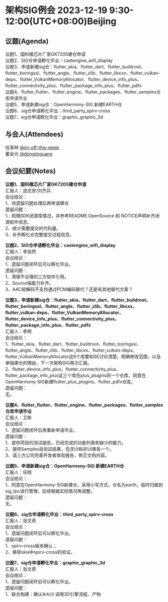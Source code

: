 # 架构SIG例会 2023-12-19 9:30-12:00(UTC+08:00)Beijing

## 议题(Agenda)

议题1、国科微芯片厂家GK7205建仓申请  
议题2、SIG仓申请孵化毕业：castengine_wifi_display  
议题3、申请新建sig仓：flutter_skia、flutter_dart、flutter_buildroot、flutter_boringssl、flutter_angle、flutter_zlib、flutter_libcxx、flutter_vulkan-deps、flutter_VulkanMemoryAllocator、flutter_device_info_plus、flutter_connectivity_plus、flutter_package_info_plus、flutter_pdfx  
议题4、flutter_flutter、flutter_engine、flutter_packages、flutter_samples仓库申请毕业  
议题5、申请新建sig仓：OpenHarmony-SIG 新建EARTH仓  
议题6、sig仓申请孵化毕业：third_party_spirv-cross  
议题7、sig仓申请孵化毕业：graphic_graphic_3d  

## 与会人(Attendees)

任革林 [@im-off-this-week](https://gitee.com/im-off-this-week)  
董金光 [@dongjinguang](https://gitee.com/dongjinguang)  

## 会议纪要(Notes)

**议题1、国科微芯片厂家GK7205建仓申请**  
汇报人：连志安/刘杰兵  
会议结论：  
1、待遗留问题处理后再申请建仓  
遗留问题：  
1、梳理SDK闭源库情况，并参考README.OpenSource 和 NOTICE声明补齐闭源软件信息。  
2、统计需要提交的代码量。  
3、补齐孵化仓完整提交过程信息。  

**议题2、SIG仓申请孵化毕业：castengine_wifi_display**  
汇报人：李自然  
会议结论：  
1、遗留问题闭环后可以孵化毕业。  
遗留问题：  
1、清理不合理的三方软件引用。  
2、Source端能力补齐。  
3、AAC软解码不支持通过PCM编码替代？还是有其他替代方案？  

**议题3、申请新建sig仓：flutter_skia、flutter_dart、flutter_buildroot、flutter_boringssl、flutter_angle、flutter_zlib、flutter_libcxx、flutter_vulkan-deps、flutter_VulkanMemoryAllocator、flutter_device_info_plus、flutter_connectivity_plus、flutter_package_info_plus、flutter_pdfx**  
汇报人：李辉  
会议结论：  
1、flutter_skia、flutter_dart、flutter_buildroot、flutter_boringssl、flutter_angle、flutter_zlib、flutter_libcxx、flutter_vulkan-deps、flutter_VulkanMemoryAllocator这9个库要和SE讨论清楚，明确修改范围，以及单独建仓的理由，下一次架构SIG再次汇报。  
2、flutter_device_info_plus、flutter_connectivity_plus、flutter_package_info_plus这三个库在plus_plugins同一个仓库，同意在OpenHarmony-SIG新建flutter_plus_plugins、flutter_pdfx仓库。  
遗留问题：  
无。  

**议题4、flutter_flutter、flutter_engine、flutter_packages、flutter_samples仓库申请毕业**  
汇报人：艾彬  
会议结论：  
1、遗留问题闭环后再重新申请毕业。  
遗留问题：  
1、提供项目的测试报告，已经完成的功能列表和缺少的能力。  
2、提供Samples自验证结果，包含UI和非UI类各一个。  
3、请三方公司完善开发者体验报告，修正文档内容。  

**议题5、申请新建sig仓：OpenHarmony-SIG 新建EARTH仓**  
汇报人：任晗  
会议结论：  
1、同意在OpenHarmony-SIG新建仓，采用小写方式，仓名为earth，临时归属到sig_tpc进行管理，后续根据实际情况再调整。  
遗留问题：  
无。  

**议题6、sig仓申请孵化毕业：third_party_spirv-cross**  
汇报人：张文奇  
会议结论：  
1、遗留问题闭环后可以孵化毕业。  
遗留问题：  
1、spirv-cross版本确认；  
2、移除skia中spirv-cross的验证。  

**议题7、sig仓申请孵化毕业：graphic_graphic_3d**  
汇报人：张文奇  
会议结论：  
1、遗留问题闭环后可以孵化毕业。  
遗留问题：  
1、联合构建：确认ArkUI 调用3D引擎流程、产物  
